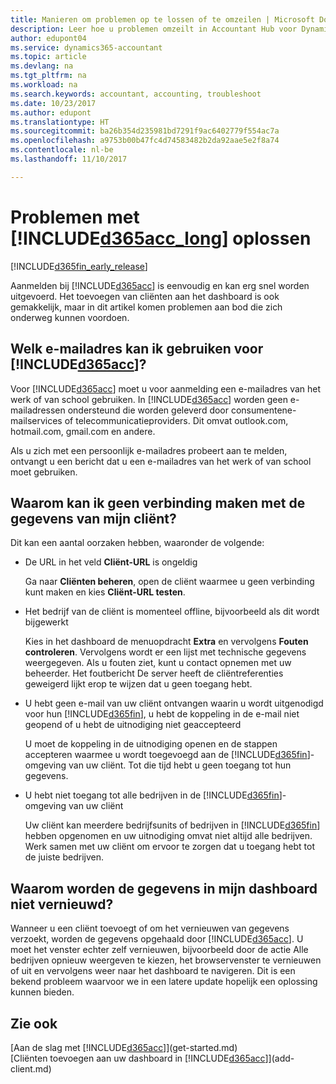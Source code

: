 ```yaml
---
title: Manieren om problemen op te lossen of te omzeilen | Microsoft Docs
description: Leer hoe u problemen omzeilt in Accountant Hub voor Dynamics 365.
author: edupont04
ms.service: dynamics365-accountant
ms.topic: article
ms.devlang: na
ms.tgt_pltfrm: na
ms.workload: na
ms.search.keywords: accountant, accounting, troubleshoot
ms.date: 10/23/2017
ms.author: edupont
ms.translationtype: HT
ms.sourcegitcommit: ba26b354d235981bd7291f9ac6402779f554ac7a
ms.openlocfilehash: a9753b00b47fc4d74583482b2da92aae5e2f8a74
ms.contentlocale: nl-be
ms.lasthandoff: 11/10/2017

---
```

# <a name="troubleshooting-included365acclongincludesd365acclongmdmd"></a>Problemen met [!INCLUDE[d365acc_long](includes/d365acc_long_md.md)] oplossen
[!INCLUDE[d365fin_early_release](includes/d365fin_early_release.md.md)]

Aanmelden bij [!INCLUDE[d365acc](includes/d365acc_md.md)] is eenvoudig en kan erg snel worden uitgevoerd. Het toevoegen van cliënten aan het dashboard is ook gemakkelijk, maar in dit artikel komen problemen aan bod die zich onderweg kunnen voordoen.

## <a name="what-email-address-can-i-use-with-included365accincludesd365accmdmd"></a>Welk e-mailadres kan ik gebruiken voor [!INCLUDE[d365acc](includes/d365acc_md.md)]?
Voor [!INCLUDE[d365acc](includes/d365acc_md.md)] moet u voor aanmelding een e-mailadres van het werk of van school gebruiken. In [!INCLUDE[d365acc](includes/d365acc_md.md)] worden geen e-mailadressen ondersteund die worden geleverd door consumentene-mailservices of telecommunicatieproviders. Dit omvat outlook.com, hotmail.com, gmail.com en andere.  

Als u zich met een persoonlijk e-mailadres probeert aan te melden, ontvangt u een bericht dat u een e-mailadres van het werk of van school moet gebruiken.  

## <a name="why-cant-i-connect-to-my-clients-data"></a>Waarom kan ik geen verbinding maken met de gegevens van mijn cliënt?
Dit kan een aantal oorzaken hebben, waaronder de volgende:

- De URL in het veld **Cliënt-URL** is ongeldig  

  Ga naar **Cliënten beheren**, open de cliënt waarmee u geen verbinding kunt maken en kies **Cliënt-URL testen**.  
- Het bedrijf van de cliënt is momenteel offline, bijvoorbeeld als dit wordt bijgewerkt

  Kies in het dashboard de menuopdracht **Extra** en vervolgens **Fouten controleren**. Vervolgens wordt er een lijst met technische gegevens weergegeven. Als u fouten ziet, kunt u contact opnemen met uw beheerder. Het foutbericht De server heeft de cliëntreferenties geweigerd lijkt erop te wijzen dat u geen toegang hebt.  
- U hebt geen e-mail van uw cliënt ontvangen waarin u wordt uitgenodigd voor hun [!INCLUDE[d365fin](includes/d365fin_md.md)], u hebt de koppeling in de e-mail niet geopend of u hebt de uitnodiging niet geaccepteerd

  U moet de koppeling in de uitnodiging openen en de stappen accepteren waarmee u wordt toegevoegd aan de [!INCLUDE[d365fin](includes/d365fin_md.md)]-omgeving van uw cliënt. Tot die tijd hebt u geen toegang tot hun gegevens.  
- U hebt niet toegang tot alle bedrijven in de [!INCLUDE[d365fin](includes/d365fin_md.md)]-omgeving van uw cliënt

  Uw cliënt kan meerdere bedrijfsunits of bedrijven in [!INCLUDE[d365fin](includes/d365fin_md.md)] hebben opgenomen en uw uitnodiging omvat niet altijd alle bedrijven. Werk samen met uw cliënt om ervoor te zorgen dat u toegang hebt tot de juiste bedrijven.  

## <a name="why-doesnt-the-data-refresh-in-my-dashboard"></a>Waarom worden de gegevens in mijn dashboard niet vernieuwd?
Wanneer u een cliënt toevoegt of om het vernieuwen van gegevens verzoekt, worden de gegevens opgehaald door [!INCLUDE[d365acc](includes/d365acc_md.md)]. U moet het venster echter zelf vernieuwen, bijvoorbeeld door de actie Alle bedrijven opnieuw weergeven te kiezen, het browservenster te vernieuwen of uit en vervolgens weer naar het dashboard te navigeren. Dit is een bekend probleem waarvoor we in een latere update hopelijk een oplossing kunnen bieden.  

## <a name="see-also"></a>Zie ook
[Aan de slag met [!INCLUDE[d365acc](includes/d365acc_md.md)]](get-started.md)  
[Cliënten toevoegen aan uw dashboard in [!INCLUDE[d365acc](includes/d365acc_md.md)]](add-client.md)  


